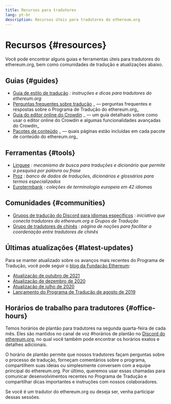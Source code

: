 ```yaml
---
title: Recursos para tradutores
lang: pt-br
description: Recursos úteis para tradutores do ethereum.org
---
```


# Recursos {#resources}

Você pode encontrar alguns guias e ferramentas úteis para tradutores do ethereum.org, bem como comunidades de tradução e atualizações abaixo.

## Guias {#guides}

- [Guia de estilo de tradução](/contributing/translation-program/translators-guide/) _: instruções e dicas para tradutores do ethereum.org_
- [Perguntas frequentes sobre tradução](/contributing/translation-program/faq/) _ — perguntas frequentes e respostas sobre o Programa de Tradução do ethereum.org_
- [Guia do editor online do Crowdin](https://support.crowdin.com/online-editor/) _ — um guia detalhado sobre como usar o editor online do Crowdin e algumas funcionalidades avançadas do Crowdin_
- [Pacotes de conteúdo](/contributing/translation-program/content-buckets/) _ — quais páginas estão incluídas em cada pacote de conteúdo do ethereum.org_

## Ferramentas {#tools}

- [Linguee](https://www.linguee.com/) _: mecanismo de busca para traduções e dicionário que permite a pesquisa por palavra ou frase_
- [Proz](https://www.proz.com/search/) _: banco de dados de traduções, dicionários e glossários para termos especializados_
- [Eurotermbank](https://www.eurotermbank.com/) _: coleções de terminologia europeia em 42 idiomas_

## Comunidades {#communities}

- [Grupos de tradução do Discord para idiomas específicos](https://discord.gg/ethereum-org) _: iniciativa que conecta tradutores do ethereum.org a Grupos de Tradução_
- [Grupo de tradutores de chinês](https://www.notion.so/Ethereum-org-05375fe0a94c4214acaf90f42ba40171) _: página de noções para facilitar a coordenação entre tradutores de chinês_

## Últimas atualizações {#latest-updates}

Para se manter atualizado sobre os avanços mais recentes do Programa de Tradução, você pode seguir o [blog da Fundação Ethereum](https://blog.ethereum.org/):

- [Atualização de outubro de 2021](https://blog.ethereum.org/2021/10/04/translation-program-update/)
- [Atualização de dezembro de 2020](https://blog.ethereum.org/2020/12/21/translation-program-milestones-updates-20/)
- [Atualização de julho de 2020](https://blog.ethereum.org/2020/07/29/ethdotorg-translation-milestone/)
- [Lançamento do Programa de Tradução de agosto de 2019](https://blog.ethereum.org/2019/08/20/translating-ethereum-for-our-global-community/)

## Horários de trabalho para tradutores {#office-hours}

Temos horários de plantão para tradutores na segunda quarta-feira de cada mês. Eles são mantidos no canal de voz #horários de plantão no [Discord do ethereum.org](https://discord.gg/ethereum-org), no qual você também pode encontrar os horários exatos e detalhes adicionais.

O horário de plantão permite que nossos tradutores façam perguntas sobre o processo de tradução, forneçam comentários sobre o programa, compartilhem suas ideias ou simplesmente conversem com a equipe principal do ethereum.org. Por último, queremos usar essas chamadas para comunicar desenvolvimentos recentes no Programa de Tradução e compartilhar dicas importantes e instruções com nossos colaboradores.

Se você é um tradutor do ethereum.org ou deseja ser, venha participar dessas sessões.
